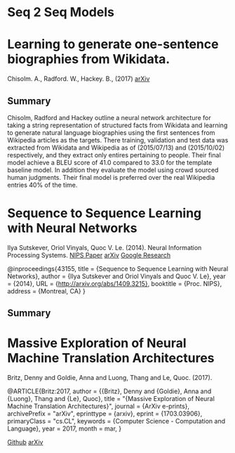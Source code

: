 Seq 2 Seq Models
================

# Learning to generate one-sentence biographies from Wikidata.
Chisolm. A., Radford. W., Hackey. B., (2017)
[arXiv](https://arxiv.org/pdf/1702.06235.pdf)

## Summary
Chisolm, Radford and Hackey outline a neural network architecture for
taking a string representation of structured facts from Wikidata and 
learning to generate natural language biographies using the first sentences
from Wikipedia articles as the targets. There training, validation and test
data was extracted from Wikidata and Wikipedia as of  (2015/07/13) and
(2015/10/02) respectively, and they extract only entires pertaining to people.
Their final model achieve a BLEU score of 41.0 compared to 33.0 for the template
baseline model. In addition they evaluate the model using crowd sourced human
judgments. Their final model is preferred over the real Wikipedia entries 40% of
the time.


# Sequence to Sequence Learning with Neural Networks
Ilya Sutskever, Oriol Vinyals, Quoc V. Le. (2014). Neural Information Processing Systems.
[NIPS Paper](https://papers.nips.cc/paper/5346-sequence-to-sequence-learning-with-neural-networks.pdf)
[arXiv](https://arxiv.org/abs/1409.3215)
[Google Research](https://ai.google/research/pubs/pub43155)

@inproceedings{43155,
title	= {Sequence to Sequence Learning with Neural Networks},
author	= {Ilya Sutskever and Oriol Vinyals and Quoc V. Le},
year	= {2014},
URL	= {http://arxiv.org/abs/1409.3215},
booktitle	= {Proc. NIPS},
address	= {Montreal, CA}
}

## Summary

 
# Massive Exploration of Neural Machine Translation Architectures
Britz, Denny and Goldie, Anna and Luong, Thang and Le, Quoc. (2017).

@ARTICLE{Britz:2017,
  author          = {{Britz}, Denny and {Goldie}, Anna and {Luong}, Thang and {Le}, Quoc},
  title           = "{Massive Exploration of Neural Machine Translation Architectures}",
  journal         = {ArXiv e-prints},
  archivePrefix   = "arXiv",
  eprinttype      = {arxiv},
  eprint          = {1703.03906},
  primaryClass    = "cs.CL",
  keywords        = {Computer Science - Computation and Language},
  year            = 2017,
  month           = mar,
}

[Github](https://github.com/google/seq2seq)
[arXiv](https://arxiv.org/abs/1703.03906)


